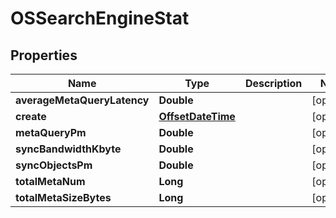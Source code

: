 # OSSearchEngineStat

## Properties
Name | Type | Description | Notes
------------ | ------------- | ------------- | -------------
**averageMetaQueryLatency** | **Double** |  |  [optional]
**create** | [**OffsetDateTime**](OffsetDateTime.md) |  |  [optional]
**metaQueryPm** | **Double** |  |  [optional]
**syncBandwidthKbyte** | **Double** |  |  [optional]
**syncObjectsPm** | **Double** |  |  [optional]
**totalMetaNum** | **Long** |  |  [optional]
**totalMetaSizeBytes** | **Long** |  |  [optional]
